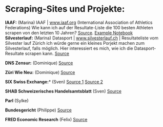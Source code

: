 # Scraping-Sites und Projekte:

**IAAF:** (Marina)
IAAF | www.iaaf.org (International Association of Athletics Federations) Wie kann ich auf der Resultate-Liste die 100 besten Athleten scrapen von den letzten 10 Jahren?
[Source](https://www.iaaf.org/records/toplists/sprints/100-metres/outdoor/men/senior/2017). [Example Notebook](https://github.com/barjacks/pythonrecherche/blob/master/06%20R%C3%BCckblick%2C%20Scraping%20Beispiele/05%20Scraping%20Beispiel%20IAAF.ipynb)
**Silvesterlauf:** (Marina)
Datasport | www.silvesterlauf.ch | Resultateliste vom Silvester lauf Zürich
ich würde gerne ein kleines Porjekt machen zum Silvesterlauf, falls möglich.
Hier interessiert es mich, wie ich die Datasport-Resultate scrapen kann.
[Source](https://services.datasport.com/2016/lauf/silvester/)

**DNS Zensur:** (Dominique)
[Source](https://dnszensur.ch)

**Züri Wie Neu:** (Dominique)
[Source](https://www.zueriwieneu.ch)

**SIX Swiss Exchange:*** (Sven)
[Source 1](https://www.six-exchange-regulation.com/en/home/publications/management-transactions.html)
[Source 2](https://www.six-exchange-regulation.com/en/home/publications/significant-shareholders.html/)

**SHAB Schweizerisches Handelsamtsblatt** (Sven) [Source](https://www.shab.ch/shabforms/COMMON/search/searchForm.jsf?category=HR)

**Parl** (Sylke)

**Bundesgericht** (Philippe)
[Source](https://www.bger.ch/ext/eurospider/live/de/php/clir/http/index_atf.php?lang=de)

**FRED Economic Research** (Felix)
[Source](https://fred.stlouisfed.org)

